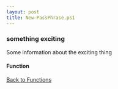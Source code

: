 ```yaml
---
layout: post
title: New-PassPhrase.ps1
---
```


### something exciting

Some information about the exciting thing

#### Function

<script async src="https://gist-it.appspot.com/github.com/BanterBoy/scripts-blog/blob/master/PowerShell/functions/New-PassPhrase.ps1" crossorigin="anonymous"></script>

<a href="/menu/_pages/functions.html">Back to Functions</a>
